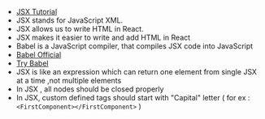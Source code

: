 * [JSX Tutorial](https://www.w3schools.com/react/react_jsx.asp)
* JSX stands for JavaScript XML.
* JSX allows us to write HTML in React.
* JSX makes it easier to write and add HTML in React
* Babel is a JavaScript compiler, that compiles JSX code into JavaScript
* [Babel Official](https://babeljs.io/)
* [Try Babel](https://babeljs.io/repl#?browsers=defaults%2C%20not%20ie%2011%2C%20not%20ie_mob%2011&build=&builtIns=false&corejs=3.21&spec=false&loose=false&code_lz=DwCwjAfCCmCGAmBLAdgc2AenBIA&debug=false&forceAllTransforms=false&shippedProposals=false&circleciRepo=&evaluate=false&fileSize=false&timeTravel=false&sourceType=module&lineWrap=true&presets=env%2Creact%2Cstage-2&prettier=false&targets=&version=7.17.6&externalPlugins=&assumptions=%7B%7Df)
* JSX is like an expression which can return one element from single JSX at a time ,not multiple elements
* In JSX , all nodes should be closed properly
* In JSX, custom defined tags should start with "Capital" letter ( for ex : ```<FirstComponent></FirstComponent>``` )

